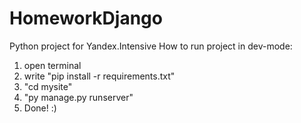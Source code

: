 # HomeworkDjango
Python project for Yandex.Intensive 
How to run project in dev-mode:
1. open terminal
2. write "pip install -r requirements.txt"
3. "cd mysite"
4. "py manage.py runserver"
5. Done! :)